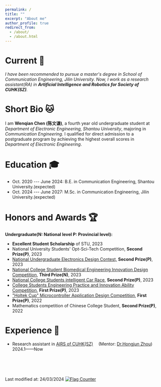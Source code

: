 ```yaml
---
permalink: /
title: ""
excerpt: "About me"
author_profile: true
redirect_from: 
  - /about/
  - /about.html
---
```


Current 👋
===
*I have been recommended to pursue a master's degree in School of Communication Engineering, Jilin University. Now, I work as a research assistant(RA) in **Artificial Intelligence and Robotics for Society of CUHK(SZ)**.*

Short Bio 🐱
===
I am **Wenqian Chen (陈文谦)**, a fourth year old undergraduate student at *Department of Electronic Engineering, Shantou University*, majoring in *Communication Engineering*.
I qualified for direct admission to a postgraduate program by achieving the highest overall scores in *Department of Electronic Engineering*.

Education 🎓
===
* Oct. 2020 --- June 2024: B.E. in Communication Engineering, Shantou University.(expected)
* Oct. 2024 --- June 2027: M.Sc. in Communication Engineering, Jilin University.(expected)

Honors and Awards 🏆
===
**Undergraduate(N: National level   P: Provincial level):**
* **Excellent Student Scholarship** of STU, 2023
* National University Students' Opt-Sci-Tech Competition, **Second Prize(P)**, 2023
* [National Undergraduate Electronics Design Contest,](https://www.bilibili.com/video/BV11B421z7W9/) **Second Prize(P)**, 2023
* [National College Student Biomedical Engineering Innovation Design Competition](https://www.bilibili.com/video/BV1HC411z7pJ/), **Third Prize(N)**, 2023
* [National College Students intelligent Car Race](https://www.bilibili.com/video/BV1UP41167nP/), **Second Prize(P)**, 2023
* [College Students Engineering Practice and Innovation Ability Competition](https://www.bilibili.com/video/BV1Qs4y1S7nz/), **First Prize(P)**, 2023
* ["Holtek Cup" Microcontroller Application Design Competition](https://www.bilibili.com/video/BV1tr4y1b7sN/), **First Prize(P)**, 2022
* Mathematics competition of Chinese College Student, **Second Prize(P)**, 2022

Experience 💼
===
* Research assistant in [AIRS of CUHK(SZ)](https://airs.cuhk.edu.cn/)&ensp;&ensp; (Mentor: [Dr.Hongjun Zhou](https://airs.cuhk.edu.cn/team/879))&ensp;&ensp; 2024.1——Now
<br/>
<br/>
<br/>
<br/>
Last modified at: 24/03/2024  
<a href="https://info.flagcounter.com/2xDU"><img src="https://s11.flagcounter.com/count2/2xDU/bg_FFFFFF/txt_000000/border_CCCCCC/columns_2/maxflags_10/viewers_0/labels_0/pageviews_0/flags_0/percent_0/" alt="Flag Counter" border="0"></a>

